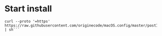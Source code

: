 # Start install

```
curl --proto '=https' https://raw.githubusercontent.com/originecode/macOS.config/master/postInstall.sh | sh```

